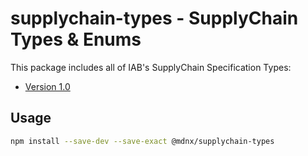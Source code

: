 # supplychain-types - SupplyChain Types & Enums

This package includes all of IAB's SupplyChain Specification Types:

- [Version 1.0](https://github.com/InteractiveAdvertisingBureau/openrtb/blob/master/supplychainobject.md)

## Usage

```bash
npm install --save-dev --save-exact @mdnx/supplychain-types
```
